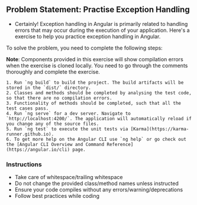 ## Problem Statement: Practise Exception Handling 
        
* Certainly! Exception handling in Angular is primarily related to handling errors that may occur during the execution of your application. Here's a exercise to help you practice exception handling in Angular.


To solve the problem, you need to complete the following steps:

**Note**: Components provided in this exercise will show compilation errors when the exercise is cloned locally.
You need to go through the comments thoroughly and complete the exercise.
  
    1. Run `ng build` to build the project. The build artifacts will be stored in the `dist/` directory.
    2. Classes and methods should be completed by analysing the test code, so that there are no compilation errors.
    3. Functionality of methods should be completed, such that all the test cases pass.
    4. Run `ng serve` for a dev server. Navigate to `http://localhost:4200/`. The application will automatically reload if you change any of the source files.
    5. Run `ng test` to execute the unit tests via [Karma](https://karma-runner.github.io).
    6. To get more help on the Angular CLI use `ng help` or go check out the [Angular CLI Overview and Command Reference](https://angular.io/cli) page.
    


    

### Instructions
 - Take care of whitespace/trailing whitespace
 - Do not change the provided class/method names unless instructed
 - Ensure your code compiles without any errors/warning/deprecations 
 - Follow best practices while coding